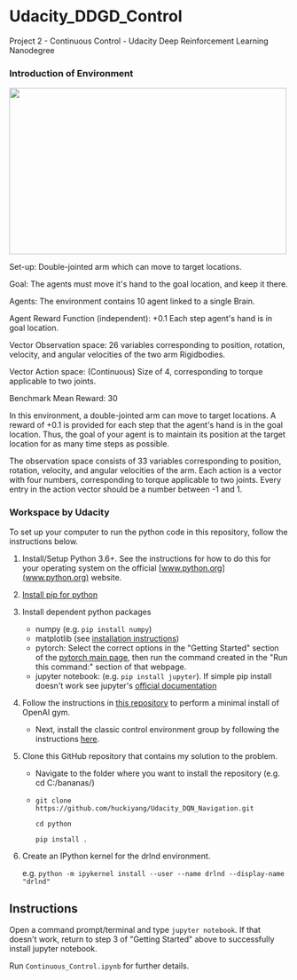 # Udacity_DDGD_Control
Project 2 - Continuous Control  - Udacity Deep Reinforcement Learning Nanodegree

### Introduction of Environment 
<img src="https://github.com/huckiyang/Udacity_DDGD_Control/blob/master/image/train_1.gif" width="500" height="300">

Set-up: Double-jointed arm which can move to target locations.

Goal: The agents must move it's hand to the goal location, and keep it there.

Agents: The environment contains 10 agent linked to a single Brain.

Agent Reward Function (independent):
+0.1 Each step agent's hand is in goal location.

Vector Observation space: 26 variables corresponding to position, rotation, velocity, and angular velocities of the two arm Rigidbodies.

Vector Action space: (Continuous) Size of 4, corresponding to torque applicable to two joints.

Benchmark Mean Reward: 30

In this environment, a double-jointed arm can move to target locations. A reward of +0.1 is provided for each step that the agent's hand is in the goal location. Thus, the goal of your agent is to maintain its position at the target location for as many time steps as possible.

The observation space consists of 33 variables corresponding to position, rotation, velocity, and angular velocities of the arm. Each action is a vector with four numbers, corresponding to torque applicable to two joints. Every entry in the action vector should be a number between -1 and 1.


### Workspace by Udacity 
To set up your computer to run the python code in this repository, follow the instructions below.

1. Install/Setup Python 3.6+.   See the instructions for how to do this for your operating system on the official [www.python.org](www.python.org) website.

2. [Install pip for python](https://pip.pypa.io/en/stable/installing/)

3. Install dependent python packages
    - numpy (e.g. `pip install numpy`)
    - matplotlib (see [installation instructions](https://matplotlib.org/faq/installing_faq.html))
    - pytorch: Select the correct options in the "Getting Started" section of the [pytorch main page](https://pytorch.org/), then run the command created in the "Run this command:" section of that webpage.
    - jupyter notebook: (e.g. `pip install jupyter`).  If simple pip install doesn't work see jupyter's [official documentation](http://jupyter.org/install)
    
4. Follow the instructions in [this repository](https://github.com/openai/gym) to perform a minimal install of OpenAI gym.

    - Next, install the classic control environment group by following the instructions [here](https://github.com/openai/gym#classic-control).

5. Clone this GitHub repository that contains my solution to the problem.  
    - Navigate to the folder where you want to install the repository (e.g. cd C:/bananas/)

    - `git clone https://github.com/huckiyang/Udacity_DQN_Navigation.git`

        `cd python`

        `pip install .`

6. Create an IPython kernel for the drlnd environment.

    e.g. `python -m ipykernel install --user --name drlnd --display-name "drlnd"`

## Instructions
Open a command prompt/terminal and type `jupyter notebook`.  If that doesn't work, return to step 3 of "Getting Started" above to successfully install jupyter notebook.

Run `Continuous_Control.ipynb` for further details.
